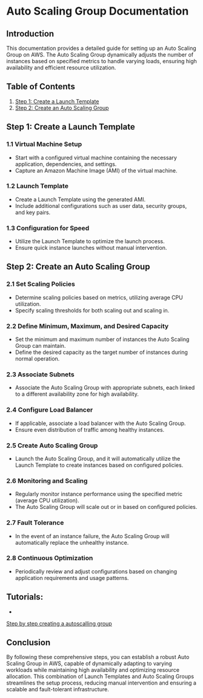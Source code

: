 # Auto Scaling Group Documentation

## Introduction

This documentation provides a detailed guide for setting up an Auto Scaling Group on AWS. The Auto Scaling Group dynamically adjusts the number of instances based on specified metrics to handle varying loads, ensuring high availability and efficient resource utilization.

## Table of Contents

1. [Step 1: Create a Launch Template](#step-1-create-a-launch-template)
2. [Step 2: Create an Auto Scaling Group](#step-2-create-an-auto-scaling-group)

## Step 1: Create a Launch Template

### 1.1 Virtual Machine Setup

- Start with a configured virtual machine containing the necessary application, dependencies, and settings.
- Capture an Amazon Machine Image (AMI) of the virtual machine.

### 1.2 Launch Template

- Create a Launch Template using the generated AMI.
- Include additional configurations such as user data, security groups, and key pairs.

### 1.3 Configuration for Speed

- Utilize the Launch Template to optimize the launch process.
- Ensure quick instance launches without manual intervention.

## Step 2: Create an Auto Scaling Group

### 2.1 Set Scaling Policies

- Determine scaling policies based on metrics, utilizing average CPU utilization.
- Specify scaling thresholds for both scaling out and scaling in.

### 2.2 Define Minimum, Maximum, and Desired Capacity

- Set the minimum and maximum number of instances the Auto Scaling Group can maintain.
- Define the desired capacity as the target number of instances during normal operation.

### 2.3 Associate Subnets

- Associate the Auto Scaling Group with appropriate subnets, each linked to a different availability zone for high availability.

### 2.4 Configure Load Balancer

- If applicable, associate a load balancer with the Auto Scaling Group.
- Ensure even distribution of traffic among healthy instances.

### 2.5 Create Auto Scaling Group

- Launch the Auto Scaling Group, and it will automatically utilize the Launch Template to create instances based on configured policies.

### 2.6 Monitoring and Scaling

- Regularly monitor instance performance using the specified metric (average CPU utilization).
- The Auto Scaling Group will scale out or in based on configured policies.

### 2.7 Fault Tolerance

- In the event of an instance failure, the Auto Scaling Group will automatically replace the unhealthy instance.

### 2.8 Continuous Optimization

- Periodically review and adjust configurations based on changing application requirements and usage patterns.


## Tutorials:
- 
[Step by step creating a autoscalling group](step-by-ste-creating-asg.md)

## Conclusion

By following these comprehensive steps, you can establish a robust Auto Scaling Group in AWS, capable of dynamically adapting to varying workloads while maintaining high availability and optimizing resource allocation. This combination of Launch Templates and Auto Scaling Groups streamlines the setup process, reducing manual intervention and ensuring a scalable and fault-tolerant infrastructure.

